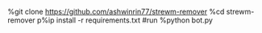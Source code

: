 %git clone https://github.com/ashwinrin77/strewm-remover
%cd strewm-remover
p%ip install -r requirements.txt
#run 
%python bot.py
